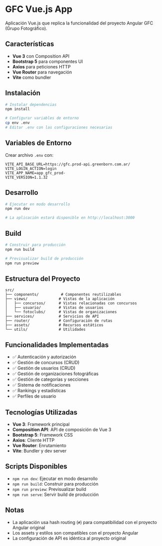 # GFC Vue.js App

Aplicación Vue.js que replica la funcionalidad del proyecto Angular GFC (Grupo Fotográfico).

## Características

- **Vue 3** con Composition API
- **Bootstrap 5** para componentes UI
- **Axios** para peticiones HTTP
- **Vue Router** para navegación
- **Vite** como bundler

## Instalación

```bash
# Instalar dependencias
npm install

# Configurar variables de entorno
cp env .env
# Editar .env con las configuraciones necesarias
```

## Variables de Entorno

Crear archivo `.env` con:

```env
VITE_API_BASE_URL=https://gfc.prod-api.greenborn.com.ar/
VITE_LOGIN_ACTION=login
VITE_APP_NAME=app_gfc_prod-
VITE_VERSION=1.1.32
```

## Desarrollo

```bash
# Ejecutar en modo desarrollo
npm run dev

# La aplicación estará disponible en http://localhost:3000
```

## Build

```bash
# Construir para producción
npm run build

# Previsualizar build de producción
npm run preview
```

## Estructura del Proyecto

```
src/
├── components/          # Componentes reutilizables
├── views/              # Vistas de la aplicación
│   ├── concursos/      # Vistas relacionadas con concursos
│   ├── usuario/        # Vistas de usuarios
│   └── fotoclubs/      # Vistas de organizaciones
├── services/           # Servicios de API
├── router/             # Configuración de rutas
├── assets/             # Recursos estáticos
└── utils/              # Utilidades
```

## Funcionalidades Implementadas

- ✅ Autenticación y autorización
- ✅ Gestión de concursos (CRUD)
- ✅ Gestión de usuarios (CRUD)
- ✅ Gestión de organizaciones fotográficas
- ✅ Gestión de categorías y secciones
- ✅ Sistema de notificaciones
- ✅ Rankings y estadísticas
- ✅ Perfiles de usuario

## Tecnologías Utilizadas

- **Vue 3**: Framework principal
- **Composition API**: API de composición de Vue 3
- **Bootstrap 5**: Framework CSS
- **Axios**: Cliente HTTP
- **Vue Router**: Enrutamiento
- **Vite**: Bundler y dev server

## Scripts Disponibles

- `npm run dev`: Ejecutar en modo desarrollo
- `npm run build`: Construir para producción
- `npm run preview`: Previsualizar build
- `npm run serve`: Servir build de producción

## Notas

- La aplicación usa hash routing (`#`) para compatibilidad con el proyecto Angular original
- Los assets y estilos son compatibles con el proyecto Angular
- La configuración de API es idéntica al proyecto original 